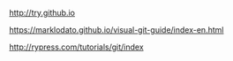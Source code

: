 http://try.github.io

https://marklodato.github.io/visual-git-guide/index-en.html

http://rypress.com/tutorials/git/index
